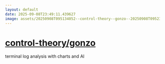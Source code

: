 ```yaml
---
layout: default
date: 2025-09-08T23:49:11.439627
image: assets/20250908T095134052--control-theory--gonzo--20250908T095239276--cropped.png
---
```


# [control-theory/gonzo](https://github.com/control-theory/gonzo)

terminal log analysis with charts and AI
